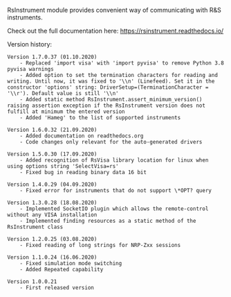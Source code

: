 RsInstrument module provides convenient way of communicating with R&S instruments.

Check out the full documentation here: https://rsinstrument.readthedocs.io/

Version history:

	Version 1.7.0.37 (01.10.2020)
		- Replaced 'import visa' with 'import pyvisa' to remove Python 3.8 pyvisa warnings
		- Added option to set the termination characters for reading and writing. Until now, it was fixed to '\\n' (Linefeed). Set it in the constructor 'options' string: DriverSetup=(TerminationCharacter = '\\r'). Default value is still '\\n'
		- Added static method RsInstrument.assert_minimum_version() raising assertion exception if the RsInstrument version does not fulfill at minimum the entered version
		- Added 'Hameg' to the list of supported instruments
	
	Version 1.6.0.32 (21.09.2020)
		- Added documentation on readthedocs.org
		- Code changes only relevant for the auto-generated drivers

	Version 1.5.0.30 (17.09.2020)
		- Added recognition of RsVisa library location for linux when using options string 'SelectVisa=rs'
		- Fixed bug in reading binary data 16 bit

	Version 1.4.0.29 (04.09.2020)
		- Fixed error for instruments that do not support \*OPT? query

	Version 1.3.0.28 (18.08.2020)
		- Implemented SocketIO plugin which allows the remote-control without any VISA installation
		- Implemented finding resources as a static method of the RsInstrument class

	Version 1.2.0.25 (03.08.2020)
		- Fixed reading of long strings for NRP-Zxx sessions

	Version 1.1.0.24 (16.06.2020)
		- Fixed simulation mode switching
		- Added Repeated capability

	Version 1.0.0.21
		- First released version